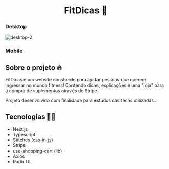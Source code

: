 <h1 align="center">FitDicas 💪</h1>

### Desktop
![desktop-2](https://github.com/thekaykealves/FitDicas_web/assets/85270764/ab0b6f7c-ffbf-426e-84f8-9e2a071e30c0)


### Mobile


## Sobre o projeto 🔥

FitDicas é um website construído para ajudar pessoas que querem ingressar no mundo fitness!
Contendo dicas, explicações e uma "loja" para a compra de suplementos através do Stripe.

Projeto desenvolvido com finalidade para estudos das techs utilizadas...

## Tecnologias 👩‍💻
<ul>
  <li>Next.js</li>
  <li>Typescript</li>
  <li>Stitches (css-in-js)</li>
  <li>Stripe</li>
  <li>use-shopping-cart (lib)</li>
  <li>Axios</li>
  <li>Radix UI</li>
</ul>
